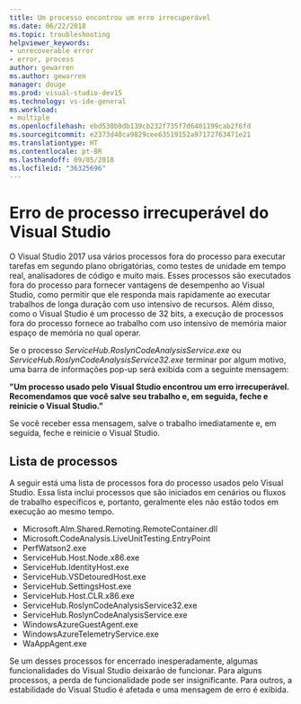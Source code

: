 ```yaml
---
title: Um processo encontrou um erro irrecuperável
ms.date: 06/22/2018
ms.topic: troubleshooting
helpviewer_keywords:
- unrecoverable error
- error, process
author: gewarren
ms.author: gewarren
manager: douge
ms.prod: visual-studio-dev15
ms.technology: vs-ide-general
ms.workload:
- multiple
ms.openlocfilehash: ebd530b9db139cb232f735f7d6401199cab2f6fd
ms.sourcegitcommit: e2373d40ca9829cee63519152a97172763471e21
ms.translationtype: HT
ms.contentlocale: pt-BR
ms.lasthandoff: 09/05/2018
ms.locfileid: "36325696"
---
```

# <a name="visual-studio-unrecoverable-process-error"></a>Erro de processo irrecuperável do Visual Studio

O Visual Studio 2017 usa vários processos fora do processo para executar tarefas em segundo plano obrigatórias, como testes de unidade em tempo real, analisadores de código e muito mais. Esses processos são executados fora do processo para fornecer vantagens de desempenho ao Visual Studio, como permitir que ele responda mais rapidamente ao executar trabalhos de longa duração com uso intensivo de recursos. Além disso, como o Visual Studio é um processo de 32 bits, a execução de processos fora do processo fornece ao trabalho com uso intensivo de memória maior espaço de memória no qual operar.

Se o processo *ServiceHub.RoslynCodeAnalysisService.exe* ou *ServiceHub.RoslynCodeAnalysisService32.exe* terminar por algum motivo, uma barra de informações pop-up será exibida com a seguinte mensagem:

**"Um processo usado pelo Visual Studio encontrou um erro irrecuperável. Recomendamos que você salve seu trabalho e, em seguida, feche e reinicie o Visual Studio."**

Se você receber essa mensagem, salve o trabalho imediatamente e, em seguida, feche e reinicie o Visual Studio.

## <a name="list-of-processes"></a>Lista de processos

A seguir está uma lista de processos fora do processo usados pelo Visual Studio. Essa lista inclui processos que são iniciados em cenários ou fluxos de trabalho específicos e, portanto, geralmente eles não estão todos em execução ao mesmo tempo.

- Microsoft.Alm.Shared.Remoting.RemoteContainer.dll
- Microsoft.CodeAnalysis.LiveUnitTesting.EntryPoint
- PerfWatson2.exe
- ServiceHub.Host.Node.x86.exe
- ServiceHub.IdentityHost.exe
- ServiceHub.VSDetouredHost.exe
- ServiceHub.SettingsHost.exe
- ServiceHub.Host.CLR.x86.exe
- ServiceHub.RoslynCodeAnalysisService32.exe
- ServiceHub.RoslynCodeAnalysisService.exe
- WindowsAzureGuestAgent.exe
- WindowsAzureTelemetryService.exe
- WaAppAgent.exe

Se um desses processos for encerrado inesperadamente, algumas funcionalidades do Visual Studio deixarão de funcionar. Para alguns processos, a perda de funcionalidade pode ser insignificante. Para outros, a estabilidade do Visual Studio é afetada e uma mensagem de erro é exibida.